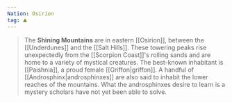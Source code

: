 ```yaml
---
Nation: Osirion
tag: ⛰️️
---
```


> The **Shining Mountains** are in eastern [[Osirion]], between the [[Underdunes]] and the [[Salt Hills]]. These towering peaks rise unexpectedly from the [[Scorpion Coast]]'s rolling sands and are home to a variety of mystical creatures. The best-known inhabitant is [[Paishnia]], a proud female [[Griffon|griffon]]. A handful of [[Androsphinx|androsphinxes]] are also said to inhabit the lower reaches of the mountains. What the androsphinxes desire to learn is a mystery scholars have not yet been able to solve.








